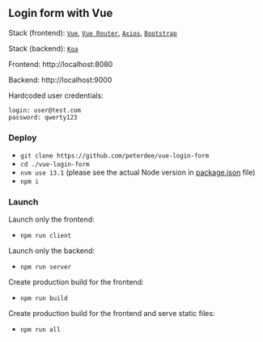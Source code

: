 ## Login form with Vue

Stack (frontend): [`Vue`](https://vuejs.org), [`Vue Router`](https://router.vuejs.org), [`Axios`](https://github.com/axios/axios), [`Bootstrap`](https://getbootstrap.com)

Stack (backend): [`Koa`](https://koajs.com)

Frontend: http://localhost:8080

Backend: http://localhost:9000

Hardcoded user credentials:
```text
login: user@test.com
password: qwerty123
```

### Deploy

- `git clone https://github.com/peterdee/vue-login-form`
- `cd ./vue-login-form`
- `nvm use 13.1` (please see the actual Node version in [package.json](package.json) file)
- `npm i`

### Launch

Launch only the frontend:

- `npm run client`

Launch only the backend:

- `npm run server`

Create production build for the frontend:

- `npm run build`

Create production build for the frontend and serve static files:

- `npm run all`
